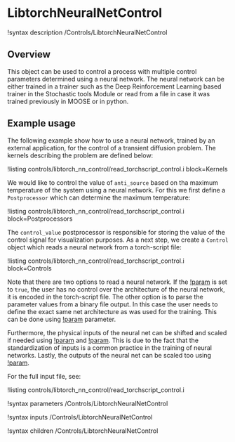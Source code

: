 # LibtorchNeuralNetControl

!syntax description /Controls/LibtorchNeuralNetControl

## Overview

This object can be used to control a process with multiple control parameters determined using a neural network.
The neural network can be either trained in a trainer such as the Deep Reinforcement Learning based trainer in the
Stochastic tools Module or read from a file in case it was trained previously in MOOSE or in python.

## Example usage

The following example show how to use a neural network, trained by an external application, for the control
of a transient diffusion problem. The kernels describing the problem are defined below:

!listing controls/libtorch_nn_control/read_torchscript_control.i block=Kernels

We would like to control the value of `anti_source` based on tha maximum temperature of the system using a neural network.
For this we first define a `Postprocessor` which can determine the maximum temperature:

!listing controls/libtorch_nn_control/read_torchscript_control.i block=Postprocessors

The `control_value` postprocessor is responsible for storing the value of the control signal for visualization purposes.
As a next step, we create a `Control` object which reads a neural network from a torch-script file:

!listing controls/libtorch_nn_control/read_torchscript_control.i block=Controls

Note that there are two options to read a neural network. If the
[!param](/Controls/LibtorchNeuralNetControl/torch_script_format) is set to `true`, the user
has no control over the architecture of the neural network, it is encoded in the torch-script file. The other option is
to parse the parameter values from a binary file output. In this case the user needs to define the exact same net
architecture as was used for the training. This can be done using
[!param](/Controls/LibtorchNeuralNetControl/num_neurons_per_layer) parameter.

Furthermore, the physical inputs of the neural net can be shifted and scaled if needed using
[!param](/Controls/LibtorchNeuralNetControl/response_shift_factors) and
[!param](/Controls/LibtorchNeuralNetControl/response_scaling_factors). This is due to the fact that
the standardization of inputs is a common practice in the training of neural networks. Lastly, the
outputs of the neural net can be scaled too using [!param](/Controls/LibtorchNeuralNetControl/action_scaling_factors).

For the full input file, see:

!listing controls/libtorch_nn_control/read_torchscript_control.i

!syntax parameters /Controls/LibtorchNeuralNetControl

!syntax inputs /Controls/LibtorchNeuralNetControl

!syntax children /Controls/LibtorchNeuralNetControl
